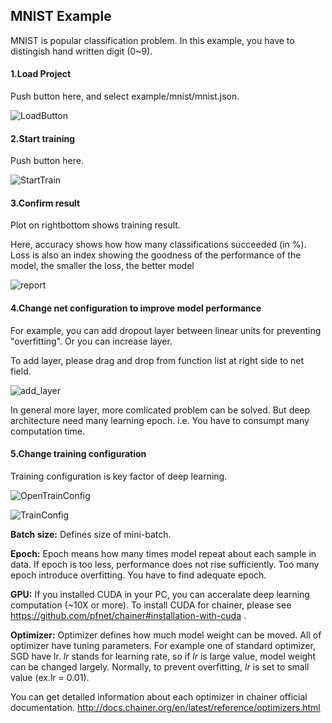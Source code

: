 ## MNIST Example

MNIST is popular classification problem.
In this example, you have to distingish hand written digit (0~9).

#### 1.Load Project
Push button here, and select example/mnist/mnist.json.

![LoadButton](https://github.com/fukatani/ChainerWing/blob/master/doc/screenshot/load.png "LoadButton")

#### 2.Start training
Push button here.

![StartTrain](https://github.com/fukatani/ChainerWing/blob/master/doc/screenshot/start_train.png "StartTrain")

#### 3.Confirm result
Plot on rightbottom shows training result.

Here, accuracy shows how how many classifications succeeded (in %).
Loss is also an index showing the goodness of the performance of the model, the smaller the loss, the better model

![report](https://github.com/fukatani/ChainerWing/blob/master/doc/screenshot/report.png "report")

#### 4.Change net configuration to improve model performance
For example, you can add dropout layer between linear units for preventing "overfitting".
Or you can increase layer.

To add layer, please drag and drop from function list at right side to net field.

![add_layer](https://github.com/fukatani/ChainerWing/blob/master/doc/screenshot/add_layer.png "add_layer")

In general more layer, more comlicated problem can be solved.
But deep architecture need many learning epoch. 
i.e. You have to consumpt many computation time.

#### 5.Change training configuration
Training configuration is key factor of deep learning.

![OpenTrainConfig](https://github.com/fukatani/ChainerWing/blob/master/doc/screenshot/open_trainconfig.png "OpenTrainConfig")


![TrainConfig](https://github.com/fukatani/ChainerWing/blob/master/doc/screenshot/training.png "TrainConfig")

**Batch size:**
Defines size of mini-batch. 

**Epoch:**
Epoch means how many times model repeat about each sample in data.
If epoch is too less, performance does not rise sufficiently.
Too many epoch introduce overfitting.
You have to find adequate epoch.

**GPU:**
If you installed CUDA in your PC, you can acceralate deep learning computation (~10X or more).
To install CUDA for chainer, please see https://github.com/pfnet/chainer#installation-with-cuda .


**Optimizer:**
Optimizer defines how much model weight can be moved.
All of optimizer have tuning parameters.
For example one of standard optimizer, SGD have lr.
*lr* stands for learning rate, so if *lr* is large value, model weight can be changed largely.
Normally, to prevent overfitting, *lr* is set to small value (ex.lr = 0.01). 

You can get detailed information about each optimizer in chainer official documentation.
http://docs.chainer.org/en/latest/reference/optimizers.html

